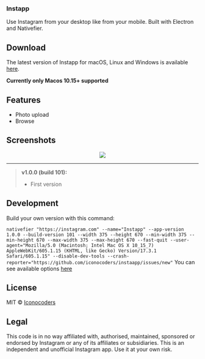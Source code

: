 ### Instapp
Use Instagram from your desktop like from your mobile. Built with Electron and Nativefier.

## Download

The latest version of Instapp for macOS, Linux and Windows is available [here](https://github.com/instaapp/releases).

**Currently only Macos 10.15+ supported**

## Features

- Photo upload
- Browse

## Screenshots

<p align="center">
  <img src="https://assets-github.s3.amazonaws.com/repo/progcode/img/Screenshot+2021-01-18+at+20.44.15.png" />
</p>

----------
> **v1.0.0 (build 101):**
> - First version

## Development
Build your own version with this command:

```nativefier "https://instagram.com" --name="Instapp" --app-version 1.0.0 --build-version 101 --width 375 --height 670 --min-width 375 --min-height 670 --max-width 375 --max-height 670 --fast-quit --user-agent="Mozilla/5.0 (Macintosh; Intel Mac OS X 10_15_7) AppleWebKit/605.1.15 (KHTML, like Gecko) Version/17.3.1 Safari/605.1.15" --disable-dev-tools --crash-reporter="https://github.com/iconocoders/instaapp/issues/new"```
You can see available options [here](https://github.com/jiahaog/nativefier/blob/master/docs/api.md)

## License

MIT © [Iconocoders](https://iconocoders.com/license)

## Legal

This code is in no way affiliated with, authorised, maintained, sponsored or endorsed by Instagram or any of its affiliates or subsidiaries. This is an independent and unofficial Instagram app. Use it at your own risk.

